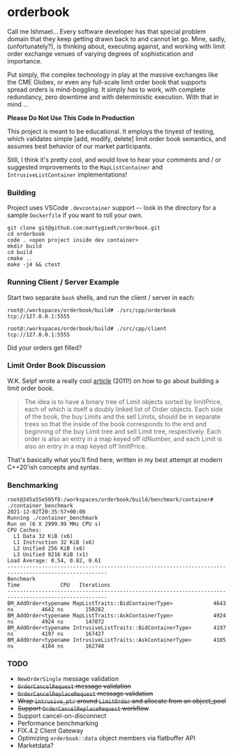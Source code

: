 # orderbook
Call me Ishmael... Every software developer has that special problem domain that they keep getting drawn back to and cannot let go. Mine, sadly, (unfortunately?), is thinking about, executing against, and working with limit order exchange venues of varying degrees of sophistication and importance.

Put simply, the complex technology in play at the massive exchanges like the CME Globex, or even any full-scale limit order book that supports spread orders is mind-boggling. It simply _has_ to work, with complete redundancy, zero downtime and with deterministic execution. With that in mind ...

**Please Do Not Use This Code In Production**

This project is meant to be educational. It employs the tinyest of testing, which validates simple [add, modify, delete] limit order book semantics, and assumes best behavior of our market participants.

Still, I think it's pretty cool, and would love to hear your comments and / or suggested improvements to the `MapListContainer` and `IntrusiveListContainer` implementations!

### Building
Project uses VSCode `.devcontainer` support -- look in the directory for a sample `Dockerfile` if you want to roll your own.
```
git clone git@github.com:mattygiedt/orderbook.git
cd orderbook
code . <open project inside dev container>
mkdir build
cd build
cmake ..
make -j4 && ctest
```

### Running Client / Server Example
Start two separate `bash` shells, and run the client / server in each:
```
root@:/workspaces/orderbook/build# ./src/cpp/orderbook tcp://127.0.0.1:5555
```
```
root@:/workspaces/orderbook/build# ./src/cpp/client tcp://127.0.0.1:5555
```
Did your orders get filled?

### Limit Order Book Discussion
W.K. Selpf wrote a really cool [article](http://howtohft.wordpress.com/2011/02/15/how-to-build-a-fast-limit-order-book/) (2011!) on how to go about building a limit order book.
>The idea is to have a binary tree of Limit objects sorted by limitPrice, each of which is itself a doubly linked list of Order objects.  Each side of the book, the buy Limits and the sell Limits, should be in separate trees so that the inside of the book corresponds to the end and beginning of the buy Limit tree and sell Limit tree, respectively.  Each order is also an entry in a map keyed off idNumber, and each Limit is also an entry in a map keyed off limitPrice.

That's basically what you'll find here, written in my best attempt at modern C++20'ish concepts and syntax.

### Benchmarking
```
root@345a55e505f8:/workspaces/orderbook/build/benchmark/container# ./container_benchmark
2021-12-02T20:35:57+00:00
Running ./container_benchmark
Run on (6 X 2999.99 MHz CPU s)
CPU Caches:
  L1 Data 32 KiB (x6)
  L1 Instruction 32 KiB (x6)
  L2 Unified 256 KiB (x6)
  L3 Unified 9216 KiB (x1)
Load Average: 0.54, 0.82, 0.61
------------------------------------------------------------------------------------------------------
Benchmark                                                            Time             CPU   Iterations
------------------------------------------------------------------------------------------------------
BM_AddOrder<typename MapListTraits::BidContainerType>             4643 ns         4642 ns       150282
BM_AddOrder<typename MapListTraits::AskContainerType>             4924 ns         4924 ns       147072
BM_AddOrder<typename IntrusiveListTraits::BidContainerType>       4197 ns         4197 ns       167427
BM_AddOrder<typename IntrusiveListTraits::AskContainerType>       4185 ns         4184 ns       162740
```

### TODO
* `NewOrderSingle` message validation
* ~~`OrderCancelRequest` message validation~~
* ~~`OrderCancelReplaceRequest` message validation~~
* ~~Wrap `intrusive_ptr` around `LimitOrder` and allocate from an object_pool~~
* ~~Support `OrderCancelReplaceRequest` workflow~~
* Support cancel-on-disconnect
* Performance benchmarking
* FIX.4.2 Client Gateway
* Optimizing `orderbook::data` object members via flatbuffer API
* Marketdata?

